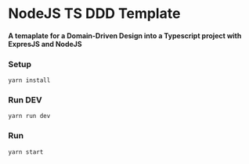 # NodeJS TS DDD Template

#### A temaplate for a Domain-Driven Design into a Typescript project with ExpresJS and NodeJS

###  Setup
```
yarn install
```

### Run DEV
```
yarn run dev
```

### Run 
```
yarn start
```
